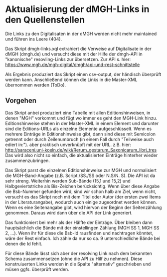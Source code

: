 # Aktualisierung der dMGH-Links in den Quellenstellen

Die Links zu den Digitalisaten in der dMGH werden nicht mehr maintained und führen ins Leere (404).

Das Skript dmgh-links.xql extrahiert die Verweise auf Digitalisate in der dMGH (dmgh.de) und versucht diese mit der Hilfe der dmgh-API in "kanonische" resovling-Links zur übersetzen.
Zur API s. hier: https://www.mgh.de/mgh-digital/dmgh/api-und-rest-schnittstelle

Als Ergebnis produziert das Skript einen csv-output, der händisch überprüft werden kann. Anschließend können die Links in die Master-XML übernommen werden (ToDo).

## Vorgehen
Das Skript anbei produziert eine Tabelle mit allen Editionshinweisen, in denen "MGH" vorkommt und fügt wo immer es geht den MGH-Link hinzu. Editionshinweise stehen in der Master-XML in einem Element und darunter sind die Editions-URLs als einzelne Elemente aufgeschlüsselt. Wenn es mehrere Einträge in Editionshinweise gibt, dann sind diese mit Semicolon getrennt oder durch Zeilenumbruch (in einem Fall durch "Teilweise auch ediert in:"). aber praktisch unverknüpft mit der URL. z.B. hier: http://saraceni.uni-koeln.de/wiki/Rerum_gestarum_Saxonicarum_libri_tres
Das wird also nicht so einfach, die aktualisierten Einträge hinterher wieder zusammenzubringen.

Das Skript parst die einzelnen Editionshinweise zur MGH und normalisiert die MGH-Band-Angabe (z.B. Script./SS./SS oder N.S/N. S). Die API ist da sehr streng. Weiterhin werden Sub-Bände (15,1 und 15,2) und Halbgeviertstriche als Bis-Zeichen berücksichtig. Wenn über diese Angabe die Bsb-Nummer gefunden wird, sind wir schon halb am Ziel, wenn nicht, versucht es das Skript noch mit dem Titel oder Autor (der ersten zwei Items in der Literaturangabe), wodurch auch einige zugeordnet werden können. Wenn es eine Seitenangabe gibt, wird hiervon der Beginn der Seitenzählung genommen. Daraus wird dann über die API der Link generiert.

Das funktioniert bei mehr als der Hälfte der Einträge. Über bleiben dann hauptsächlich die Bände mit der einstellingen Zählung (MGH SS 1, MGH SS 2, ...). Wenn ihr für diese die Bsb-Id rausfinden und nachtragen könntet, wäre der Rest einfach. Ich zähle da nur so ca. 9 unterschiedliche Bände bei denen die Id fehlt.

Für diese Bände lässt sich aber der resolving Link nach dem bekannten Schema zusammensetzen (ohne die API zu Hilf zu nehmen). Diese konstruiuerten Links werden in die Spalte "alternativ" geschrieben und müsen ggfs. überprüft werden.
